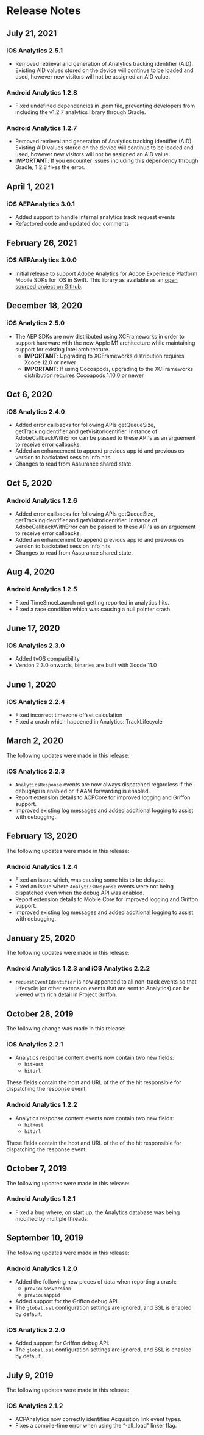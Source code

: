 # Release Notes

## July 21, 2021

### iOS Analytics 2.5.1

* Removed retrieval and generation of Analytics tracking identifier (AID). Existing AID values stored on the device will continue to be loaded and used, however new visitors will not be assigned an AID value.

### Android Analytics 1.2.8

* Fixed undefined dependencies in .pom file, preventing developers from including the v1.2.7 analytics library through Gradle.

### Android Analytics 1.2.7
* Removed retrieval and generation of Analytics tracking identifier (AID). Existing AID values stored on the device will continue to be loaded and used, however new visitors will not be assigned an AID value.
* **IMPORTANT**: If you encounter issues including this dependency through Gradle, 1.2.8 fixes the error.


## April 1, 2021

### iOS AEPAnalytics 3.0.1

* Added support to handle internal analytics track request events
* Refactored code and updated doc comments

## February 26, 2021

### iOS AEPAnalytics 3.0.0

* Initial release to support [Adobe Analytics](../adobe-analytics/) for Adobe Experience Platform Mobile SDKs for iOS in Swift. This library as available as an [open sourced project on Github](https://github.com/adobe/aepsdk-analytics-ios/).

## December 18, 2020

### iOS Analytics 2.5.0

* The AEP SDKs are now distributed using XCFrameworks in order to support hardware with the new Apple M1 architecture while maintaining support for existing Intel architecture.
  * **IMPORTANT**: Upgrading to XCFrameworks distribution requires Xcode 12.0 or newer
  * **IMPORTANT**: If using Cocoapods, upgrading to the XCFrameworks distribution requires Cocoapods 1.10.0 or newer

## Oct 6, 2020

### iOS Analytics 2.4.0

* Added error callbacks for following APIs getQueueSize, getTrackingIdentifier and getVisitorIdentifier. Instance of AdobeCallbackWithError can be passed to these API's as an arguement to receive error callbacks.
* Added an enhancement to append previous app id and previous os version to backdated session info hits.
* Changes to read from Assurance shared state.

## Oct 5, 2020

### Android Analytics 1.2.6

* Added error callbacks for following APIs getQueueSize, getTrackingIdentifier and getVisitorIdentifier. Instance of AdobeCallbackWithError can be passed to these API's as an arguement to receive error callbacks.
* Added an enhancement to append previous app id and previous os version to backdated session info hits.
* Changes to read from Assurance shared state.

## Aug 4, 2020

### Android Analytics 1.2.5

* Fixed TimeSinceLaunch not getting reported in analytics hits.
* Fixed a race condition which was causing a null pointer crash.

## June 17, 2020

### iOS Analytics 2.3.0

* Added tvOS compatibility
* Version 2.3.0 onwards, binaries are built with Xcode 11.0

## June 1, 2020

### iOS Analytics 2.2.4

* Fixed incorrect timezone offset calculation
* Fixed a crash which happened in Analytics::TrackLifecycle

## March 2, 2020

The following updates were made in this release:

### iOS Analytics 2.2.3

* `AnalyticsResponse` events are now always dispatched regardless if the debugApi is enabled or if AAM forwarding is enabled.
* Report extension details to ACPCore for improved logging and Griffon support.
* Improved existing log messages and added additional logging to assist with debugging.

## February 13, 2020

The following updates were made in this release:

### Android Analytics 1.2.4

* Fixed an issue which, was causing some hits to be delayed.
* Fixed an issue where `AnalyticsResponse` events were not being dispatched even when the debug API was enabled.
* Report extension details to Mobile Core for improved logging and Griffon support.
* Improved existing log messages and added additional logging to assist with debugging.

## January 25, 2020

The following updates were made in this release:

### Android Analytics 1.2.3 and iOS Analytics 2.2.2

* `requestEventIdentifier` is now appended to all non-track events so that Lifecycle \(or other extension events that are sent to Analytics\) can be viewed with rich detail in Project Griffon.

## October 28, 2019

The following change was made in this release:

### iOS Analytics 2.2.1

* Analytics response content events now contain two new fields:
  * `hitHost`
  * `hitUrl`

These fields contain the host and URL of the of the hit responsible for dispatching the response event.

### Android Analytics 1.2.2

* Analytics response content events now contain two new fields:
  * `hitHost`
  * `hitUrl`

These fields contain the host and URL of the of the hit responsible for dispatching the response event.

## October 7, 2019

The following updates were made in this release:

### Android Analytics 1.2.1

* Fixed a bug where, on start up, the Analytics database was being modified by multiple threads.

## September 10, 2019

The following updates were made in this release:

### Android Analytics 1.2.0

* Added the following new pieces of data when reporting a crash:
  * `previousosversion`
  * `previousappid`
* Added support for the Griffon debug API.
* The `global.ssl` configuration settings are ignored, and SSL is enabled by default.

### iOS Analytics 2.2.0

* Added support for Griffon debug API.
* The `global.ssl` configuration settings are ignored, and SSL is enabled by default.

## July 9, 2019

The following updates were made in this release:

### iOS Analytics 2.1.2

* ACPAnalytics now correctly identifies Acquisition link event types.
* Fixes a compile-time error when using the “-all\_load” linker flag.

